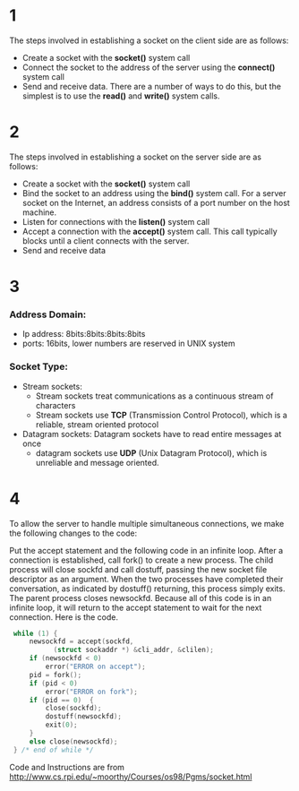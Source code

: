 
# 1
 The steps involved in establishing a socket on the client side are as follows:

- Create a socket with the **socket()** system call
- Connect the socket to the address of the server using the **connect()** system call
- Send and receive data. There are a number of ways to do this, but the simplest is to use the **read()** and **write()** system calls.

# 2
The steps involved in establishing a socket on the server side are as follows:
- Create a socket with the **socket()** system call
- Bind the socket to an address using the **bind()** system call. For a server socket on the Internet, an address consists of a port number on the host machine.
- Listen for connections with the **listen()** system call
- Accept a connection with the **accept()** system call. This call typically blocks until a client connects with the server.
- Send and receive data

# 3
### Address Domain:
- Ip address: 8bits:8bits:8bits:8bits
- ports: 16bits, lower numbers are reserved in UNIX system
### Socket Type:
- Stream sockets: 
    - Stream sockets treat communications as a continuous stream of characters
    - Stream sockets use **TCP** (Transmission Control Protocol), which is a reliable, stream oriented protocol
- Datagram sockets: Datagram sockets have to read entire messages at once
    - datagram sockets use **UDP** (Unix Datagram Protocol), which is unreliable and message oriented.

# 4
To allow the server to handle multiple simultaneous connections, we make the following changes to the code:

Put the accept statement and the following code in an infinite loop.
After a connection is established, call fork() to create a new process.
The child process will close sockfd and call dostuff, passing the new socket file descriptor as an argument. When the two processes have completed their conversation, as indicated by dostuff() returning, this process simply exits.
The parent process closes newsockfd. Because all of this code is in an infinite loop, it will return to the accept statement to wait for the next connection.
Here is the code.
~~~ C
 while (1) {
     newsockfd = accept(sockfd, 
           (struct sockaddr *) &cli_addr, &clilen);
     if (newsockfd < 0) 
         error("ERROR on accept");
     pid = fork();
     if (pid < 0)
         error("ERROR on fork");
     if (pid == 0)  {
         close(sockfd);
         dostuff(newsockfd);
         exit(0);
     }
     else close(newsockfd);
 } /* end of while */
 ~~~

Code and Instructions are from http://www.cs.rpi.edu/~moorthy/Courses/os98/Pgms/socket.html